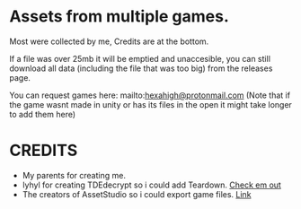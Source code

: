 # Assets from multiple games.

Most were collected by me, Credits are at the bottom.

If a file was over 25mb it will be emptied and unaccesible, you can still download all data (including the file that was too big) from the releases page.

You can request games here: mailto:hexahigh@protonmail.com
(Note that if the game wasnt made in unity or has its files in the open it might take longer to add them here)

# CREDITS
- My parents for creating me.
- lyhyl for creating TDEdecrypt so i could add Teardown. [Check em out](https://github.com/lyhyl)
- The creators of AssetStudio so i could export game files. [Link](https://github.com/Perfare/AssetStudio)
